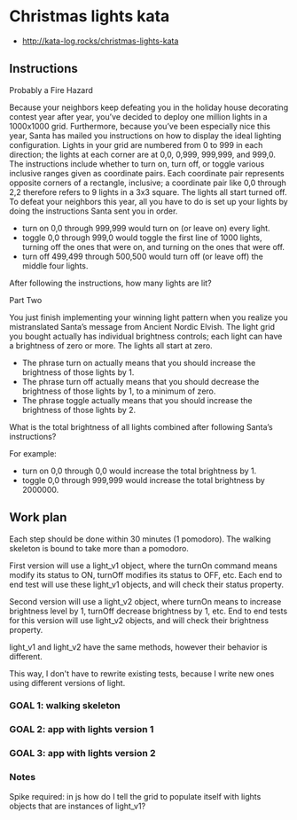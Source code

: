 # Christmas lights kata

* http://kata-log.rocks/christmas-lights-kata

## Instructions

Probably a Fire Hazard

Because your neighbors keep defeating you in the holiday house decorating contest year after year, you’ve decided to deploy one million lights in a 1000x1000 grid. Furthermore, because you’ve been especially nice this year, Santa has mailed you instructions on how to display the ideal lighting configuration. Lights in your grid are numbered from 0 to 999 in each direction; the lights at each corner are at 0,0, 0,999, 999,999, and 999,0. The instructions include whether to turn on, turn off, or toggle various inclusive ranges given as coordinate pairs. Each coordinate pair represents opposite corners of a rectangle, inclusive; a coordinate pair like 0,0 through 2,2 therefore refers to 9 lights in a 3x3 square. The lights all start turned off. To defeat your neighbors this year, all you have to do is set up your lights by doing the instructions Santa sent you in order.

* turn on 0,0 through 999,999 would turn on (or leave on) every light.
* toggle 0,0 through 999,0 would toggle the first line of 1000 lights, turning off the ones that were on, and turning on the ones that were off.
* turn off 499,499 through 500,500 would turn off (or leave off) the middle four lights.

After following the instructions, how many lights are lit?

Part Two

You just finish implementing your winning light pattern when you realize you mistranslated Santa’s message from Ancient Nordic Elvish. The light grid you bought actually has individual brightness controls; each light can have a brightness of zero or more. The lights all start at zero.

* The phrase turn on actually means that you should increase the brightness of those lights by 1.
* The phrase turn off actually means that you should decrease the brightness of those lights by 1, to a minimum of zero.
* The phrase toggle actually means that you should increase the brightness of those lights by 2.

What is the total brightness of all lights combined after following Santa’s instructions?

For example:

* turn on 0,0 through 0,0 would increase the total brightness by 1.
* toggle 0,0 through 999,999 would increase the total brightness by 2000000.

## Work plan

Each step should be done within 30 minutes (1 pomodoro).
The walking skeleton is bound to take more than a pomodoro.

First version will use a light_v1 object, where the turnOn command means modify its status to ON, turnOff modifies its status to OFF, etc.
Each end to end test will use these light_v1 objects, and will check their status property.

Second version will use a light_v2 object, where turnOn means to increase brightness level by 1, turnOff decrease brightness by 1, etc.
End to end tests for this version will use light_v2 objects, and will check their brightness property.

light_v1 and light_v2 have the same methods, however their behavior is different.

This way, I don't have to rewrite existing tests, because I write new ones using different versions of light.

### GOAL 1: walking skeleton

### GOAL 2: app with lights version 1

### GOAL 3: app with lights version 2



### Notes

Spike required: in js how do I tell the grid to populate itself with lights objects that are instances of light_v1?